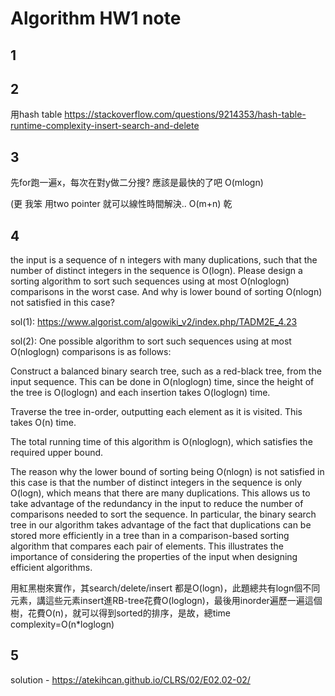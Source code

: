 # Algorithm HW1 note
## 1

## 2
用hash table
https://stackoverflow.com/questions/9214353/hash-table-runtime-complexity-insert-search-and-delete
## 3 
先for跑一遍x，每次在對y做二分搜? 應該是最快的了吧 O(mlogn)

(更 我笨 用two pointer 就可以線性時間解決.. O(m+n) 乾
## 4
the input is a sequence of n integers with many duplications, such that the number of distinct integers in the sequence is O(logn). Please design a sorting algorithm to sort such sequences using at most O(nloglogn) comparisons in the worst case. And why is lower bound of sorting O(nlogn) not satisfied in this case?

sol(1): https://www.algorist.com/algowiki_v2/index.php/TADM2E_4.23

sol(2): One possible algorithm to sort such sequences using at most O(nloglogn) comparisons is as follows:

Construct a balanced binary search tree, such as a red-black tree, from the input sequence. This can be done in O(nloglogn) time, since the height of the tree is O(loglogn) and each insertion takes O(loglogn) time.

Traverse the tree in-order, outputting each element as it is visited. This takes O(n) time.

The total running time of this algorithm is O(nloglogn), which satisfies the required upper bound.

The reason why the lower bound of sorting being O(nlogn) is not satisfied in this case is that the number of distinct integers in the sequence is only O(logn), which means that there are many duplications. This allows us to take advantage of the redundancy in the input to reduce the number of comparisons needed to sort the sequence. In particular, the binary search tree in our algorithm takes advantage of the fact that duplications can be stored more efficiently in a tree than in a comparison-based sorting algorithm that compares each pair of elements. This illustrates the importance of considering the properties of the input when designing efficient algorithms.

用紅黑樹來實作，其search/delete/insert 都是O(logn)，此題總共有logn個不同元素，講這些元素insert進RB-tree花費O(loglogn)，最後用inorder遍歷一遍這個樹，花費O(n)，就可以得到sorted的排序，是故，總time complexity=O(n*loglogn)

## 5
solution - https://atekihcan.github.io/CLRS/02/E02.02-02/
